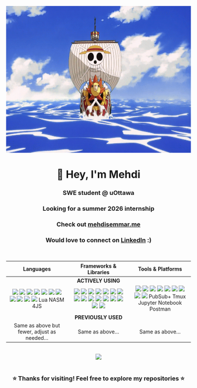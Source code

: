 <div align="center">
  <img src="./luffy_gif.gif" width="1000" height="400"/>

<div align="center">

# 👋 Hey, I'm Mehdi  

### SWE student @ **uOttawa**  
### Looking for a summer 2026 internship  
### Check out [mehdisemmar.me](https://mehdisemmar.me)  
### Would love to connect on [LinkedIn](https://www.linkedin.com/in/mehdi-semmar-946a1b27b) :)

</div>

<br>

<div align="center">
<table>
<thead>
<tr>
<th width='33%'>Languages</th>
<th width='33%'>Frameworks & Libraries</th>
<th width='33%'>Tools & Platforms</th>
</tr>
</thead>
<tbody>
<tr>
<td colspan="3" align="center">
<b>ACTIVELY USING</b>
</td>
</tr>
<tr>
<td align='center'>
<img src="https://cdn.jsdelivr.net/gh/devicons/devicon/icons/python/python-original.svg" width="50px" />
<img src="https://cdn.jsdelivr.net/gh/devicons/devicon/icons/java/java-original.svg" width="50px" />
<img src="https://cdn.jsdelivr.net/gh/devicons/devicon/icons/javascript/javascript-original.svg" width="50px" />
<img src="https://cdn.jsdelivr.net/gh/devicons/devicon/icons/typescript/typescript-original.svg" width="50px" />
<img src="https://cdn.jsdelivr.net/gh/devicons/devicon/icons/html5/html5-original.svg" width="50px" />
<img src="https://cdn.jsdelivr.net/gh/devicons/devicon/icons/css3/css3-original.svg" width="50px" />
<img src="https://cdn.jsdelivr.net/gh/devicons/devicon/icons/c/c-original.svg" width="50px" />
<img src="https://cdn.jsdelivr.net/gh/devicons/devicon/icons/cplusplus/cplusplus-original.svg" width="50px" />
<img src="https://cdn.jsdelivr.net/gh/devicons/devicon/icons/dart/dart-original.svg" width="50px" />
<img src="https://cdn.jsdelivr.net/gh/devicons/devicon/icons/sqlite/sqlite-original.svg" width="50px" />
<img src="https://cdn.jsdelivr.net/gh/devicons/devicon/icons/bash/bash-original.svg" width="50px" />
<!-- No official icons for Lua, NASM, 4JS so keeping text -->
<span style="font-size: 14px;">Lua</span>
<span style="font-size: 14px;">NASM</span>
<span style="font-size: 14px;">4JS</span>
</td>
<td align='center'>
<img src="https://cdn.jsdelivr.net/gh/devicons/devicon/icons/react/react-original.svg" width="50px" />
<img src="https://cdn.jsdelivr.net/gh/devicons/devicon/icons/vuejs/vuejs-original.svg" width="50px" />
<img src="https://cdn.jsdelivr.net/gh/devicons/devicon/icons/flutter/flutter-original.svg" width="50px" />
<img src="https://cdn.jsdelivr.net/gh/devicons/devicon/icons/django/django-plain.svg" width="50px" />
<img src="https://cdn.jsdelivr.net/gh/devicons/devicon/icons/spring/spring-original.svg" width="50px" />
<img src="https://cdn.jsdelivr.net/gh/devicons/devicon/icons/express/express-original.svg" width="50px" />
<img src="https://cdn.jsdelivr.net/gh/devicons/devicon/icons/nodejs/nodejs-original.svg" width="50px" />
<img src="https://cdn.jsdelivr.net/gh/devicons/devicon/icons/electron/electron-original.svg" width="50px" />
<img src="https://cdn.jsdelivr.net/gh/devicons/devicon/icons/flask/flask-original.svg" width="50px" />
<img src="https://cdn.jsdelivr.net/gh/devicons/devicon/icons/pytorch/pytorch-original.svg" width="50px" />
<img src="https://cdn.jsdelivr.net/gh/devicons/devicon/icons/tensorflow/tensorflow-original.svg" width="50px" />
<img src="https://img.shields.io/badge/Postman-FF6C37?logo=postman&logoColor=white&style=flat-square" />
<img src="https://img.shields.io/badge/Jupyter-F37626?logo=jupyter&logoColor=white&style=flat-square" />
<img src="https://img.shields.io/badge/Tmux-1BB91F?logo=tmux&logoColor=white&style=flat-square" />
<img src="https://img.shields.io/badge/Lua-2C2D72?logo=lua&logoColor=white&style=flat-square" />
<img src="https://img.shields.io/badge/PubSub%2B-00C895?logo=solace&logoColor=white&style=flat-square" />

</td>
<td align='center'>
<img src="https://cdn.jsdelivr.net/gh/devicons/devicon/icons/docker/docker-original.svg" width="50px" />
<img src="https://cdn.jsdelivr.net/gh/simple-icons/simple-icons/icons/amazonaws.svg" width="50px" />
<img src="https://cdn.jsdelivr.net/gh/devicons/devicon/icons/googlecloud/googlecloud-original.svg" width="50px" />
<img src="https://cdn.jsdelivr.net/gh/devicons/devicon/icons/postgresql/postgresql-original.svg" width="50px" />
<img src="https://cdn.jsdelivr.net/gh/devicons/devicon/icons/mysql/mysql-original.svg" width="50px" />
<img src="https://cdn.jsdelivr.net/gh/devicons/devicon/icons/mongodb/mongodb-original.svg" width="50px" />
<img src="https://cdn.jsdelivr.net/gh/devicons/devicon/icons/linux/linux-original.svg" width="50px" />
<img src="https://cdn.jsdelivr.net/gh/devicons/devicon/icons/git/git-original.svg" width="50px" />
<img src="https://cdn.jsdelivr.net/gh/devicons/devicon/icons/neovim/neovim-original.svg" width="50px" />
<span style="font-size: 14px;">PubSub+</span>
<span style="font-size: 14px;">Tmux</span>
<span style="font-size: 14px;">Jupyter Notebook</span>
<span style="font-size: 14px;">Postman</span>
</td>
</tr>
<tr>
<td colspan="3" align="center">
<b>PREVIOUSLY USED</b>
</td>
</tr>
<tr>
<td align='center'>Same as above but fewer, adjust as needed…</td>
<td align='center'>Same as above…</td>
<td align='center'>Same as above…</td>
</tr>
</tbody>
</table>
</div>



<br>

<div style="display: flex; justify-content: center; gap: 10px; flex-wrap: nowrap; overflow-x: auto;">
  <img src="https://streak-stats.demolab.com?user=FtKuBo&theme=dark&background=0D1117&hide_border=true" />
</div>


<br>

<div align="center">
  
### ⭐ Thanks for visiting! Feel free to explore my repositories ⭐

</div>

